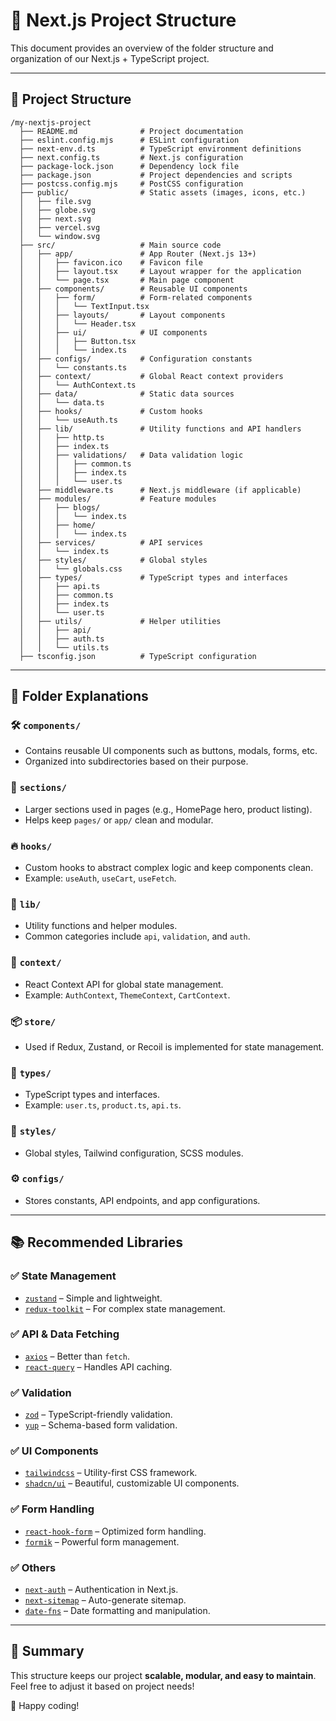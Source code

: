 # 📌 Next.js Project Structure

This document provides an overview of the folder structure and organization of our Next.js + TypeScript project.

---

## 📂 Project Structure
```
/my-nextjs-project
  ├── README.md              # Project documentation
  ├── eslint.config.mjs      # ESLint configuration
  ├── next-env.d.ts          # TypeScript environment definitions
  ├── next.config.ts         # Next.js configuration
  ├── package-lock.json      # Dependency lock file
  ├── package.json           # Project dependencies and scripts
  ├── postcss.config.mjs     # PostCSS configuration
  ├── public/                # Static assets (images, icons, etc.)
  │   ├── file.svg
  │   ├── globe.svg
  │   ├── next.svg
  │   ├── vercel.svg
  │   └── window.svg
  ├── src/                   # Main source code
  │   ├── app/               # App Router (Next.js 13+)
  │   │   ├── favicon.ico    # Favicon file
  │   │   ├── layout.tsx     # Layout wrapper for the application
  │   │   └── page.tsx       # Main page component
  │   ├── components/        # Reusable UI components
  │   │   ├── form/          # Form-related components
  │   │   │   └── TextInput.tsx
  │   │   ├── layouts/       # Layout components
  │   │   │   └── Header.tsx
  │   │   ├── ui/            # UI components
  │   │   │   ├── Button.tsx
  │   │   │   └── index.ts
  │   ├── configs/           # Configuration constants
  │   │   └── constants.ts
  │   ├── context/           # Global React context providers
  │   │   └── AuthContext.ts
  │   ├── data/              # Static data sources
  │   │   └── data.ts
  │   ├── hooks/             # Custom hooks
  │   │   └── useAuth.ts
  │   ├── lib/               # Utility functions and API handlers
  │   │   ├── http.ts
  │   │   ├── index.ts
  │   │   ├── validations/   # Data validation logic
  │   │   │   ├── common.ts
  │   │   │   ├── index.ts
  │   │   │   └── user.ts
  │   ├── middleware.ts      # Next.js middleware (if applicable)
  │   ├── modules/           # Feature modules
  │   │   ├── blogs/
  │   │   │   └── index.ts
  │   │   ├── home/
  │   │   │   └── index.ts
  │   ├── services/          # API services
  │   │   └── index.ts
  │   ├── styles/            # Global styles
  │   │   └── globals.css
  │   ├── types/             # TypeScript types and interfaces
  │   │   ├── api.ts
  │   │   ├── common.ts
  │   │   ├── index.ts
  │   │   └── user.ts
  │   ├── utils/             # Helper utilities
  │   │   ├── api/
  │   │   ├── auth.ts
  │   │   └── utils.ts
  ├── tsconfig.json          # TypeScript configuration
```

---

## 📜 Folder Explanations
### 🛠 `components/`
- Contains reusable UI components such as buttons, modals, forms, etc.
- Organized into subdirectories based on their purpose.

### 📌 `sections/`
- Larger sections used in pages (e.g., HomePage hero, product listing).
- Helps keep `pages/` or `app/` clean and modular.

### 🔥 `hooks/`
- Custom hooks to abstract complex logic and keep components clean.
- Example: `useAuth`, `useCart`, `useFetch`.

### 🚀 `lib/`
- Utility functions and helper modules.
- Common categories include `api`, `validation`, and `auth`.

### 🔑 `context/`
- React Context API for global state management.
- Example: `AuthContext`, `ThemeContext`, `CartContext`.

### 📦 `store/`
- Used if Redux, Zustand, or Recoil is implemented for state management.

### 📝 `types/`
- TypeScript types and interfaces.
- Example: `user.ts`, `product.ts`, `api.ts`.

### 🎨 `styles/`
- Global styles, Tailwind configuration, SCSS modules.

### ⚙ `configs/`
- Stores constants, API endpoints, and app configurations.

---

## 📚 Recommended Libraries
### ✅ State Management
- [`zustand`](https://github.com/pmndrs/zustand) – Simple and lightweight.
- [`redux-toolkit`](https://redux-toolkit.js.org/) – For complex state management.

### ✅ API & Data Fetching
- [`axios`](https://github.com/axios/axios) – Better than `fetch`.
- [`react-query`](https://tanstack.com/query) – Handles API caching.

### ✅ Validation
- [`zod`](https://github.com/colinhacks/zod) – TypeScript-friendly validation.
- [`yup`](https://github.com/jquense/yup) – Schema-based form validation.

### ✅ UI Components
- [`tailwindcss`](https://tailwindcss.com/) – Utility-first CSS framework.
- [`shadcn/ui`](https://ui.shadcn.com/) – Beautiful, customizable UI components.

### ✅ Form Handling
- [`react-hook-form`](https://react-hook-form.com/) – Optimized form handling.
- [`formik`](https://formik.org/) – Powerful form management.

### ✅ Others
- [`next-auth`](https://next-auth.js.org/) – Authentication in Next.js.
- [`next-sitemap`](https://github.com/iamvishnusankar/next-sitemap) – Auto-generate sitemap.
- [`date-fns`](https://date-fns.org/) – Date formatting and manipulation.

---

## 🎯 Summary
This structure keeps our project **scalable, modular, and easy to maintain**. Feel free to adjust it based on project needs!

🚀 Happy coding!

